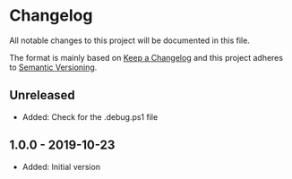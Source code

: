 # Changelog

All notable changes to this project will be documented in this file.

The format is mainly based on [Keep a Changelog](http://keepachangelog.com/)
and this project adheres to [Semantic Versioning](http://semver.org/).

## Unreleased

* Added: Check for the .debug.ps1 file

## 1.0.0 - 2019-10-23

* Added: Initial version
